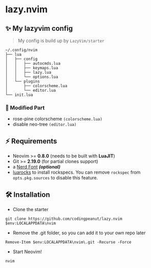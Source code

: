 # lazy.nvim

## ✨ My lazyvim config
> My config is build up by `LazyVim/starter`
```plaintext
~/.config/nvim
├── lua
│   ├── config
│   │   ├── autocmds.lua
│   │   ├── keymaps.lua
│   │   ├── lazy.lua
│   │   └── options.lua
│   └── plugins
│       ├── colorscheme.lua
│       └── editor.lua
└── init.lua
```
### 🔎 Modified Part
- rose-pine colorscheme `(colorscheme.lua)`
- disable neo-tree `(editor.lua)`

## ⚡️ Requirements
- Neovim >= **0.8.0** (needs to be built with **LuaJIT**)
- Git >= **2.19.0** (for partial clones support)
- a [Nerd Font](https://www.nerdfonts.com/) **_(optional)_**
- [luarocks](https://luarocks.org/) to install rockspecs.
  You can remove `rockspec` from `opts.pkg.sources` to disable this feature.

## 🛠️ Installation
- Clone the starter
```plaintext
git clone https://github.com/codingpeanut/lazy.nvim $env:LOCALAPPDATA\nvim
```

- Remove the .git folder, so you can add it to your own repo later
```plaintext
Remove-Item $env:LOCALAPPDATA\nvim\.git -Recurse -Force
```

- Start Neovim!
```plaintext
nvim
```
